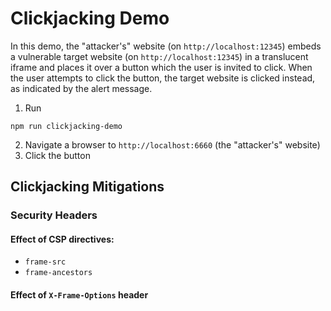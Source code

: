 # Clickjacking Demo
In this demo, the "attacker's" website (on `http://localhost:12345`) embeds a vulnerable target website (on `http://localhost:12345`) in a translucent iframe and places it over a button which the user is invited to click.
When the user attempts to click the button, the target website is clicked instead, as indicated by the alert message.

1. Run 
```shell
npm run clickjacking-demo
```
2. Navigate a browser to `http://localhost:6660` (the "attacker's" website)
3. Click the button 

## Clickjacking Mitigations
### Security Headers 

#### Effect of CSP directives:
  - `frame-src`
  - `frame-ancestors`

#### Effect of `X-Frame-Options` header
